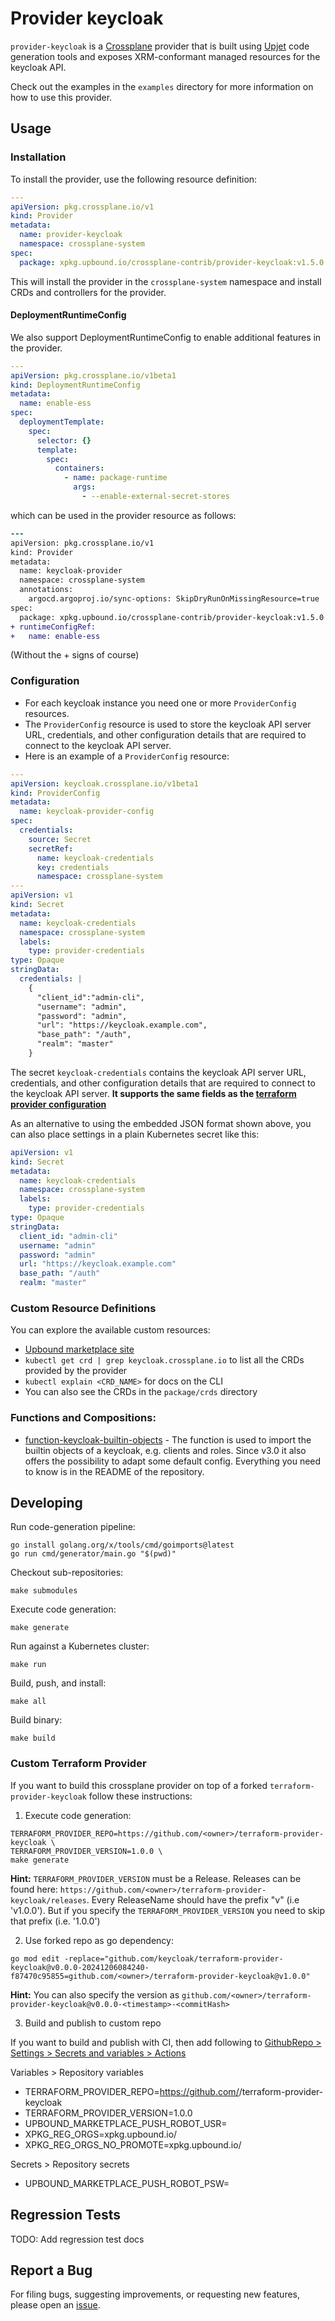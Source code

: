 # Provider keycloak

`provider-keycloak` is a [Crossplane](https://crossplane.io/) provider that
is built using [Upjet](https://github.com/crossplane/upjet) code
generation tools and exposes XRM-conformant managed resources for the
keycloak API.

Check out the examples in the `examples` directory for more information on how to use this provider.

## Usage 


### Installation

To install the provider, use the following resource definition:

```yaml
---
apiVersion: pkg.crossplane.io/v1
kind: Provider
metadata:
  name: provider-keycloak
  namespace: crossplane-system
spec:
  package: xpkg.upbound.io/crossplane-contrib/provider-keycloak:v1.5.0
``` 

This will install the provider in the `crossplane-system` namespace and install CRDs and controllers for the provider.

#### DeploymentRuntimeConfig

We also support DeploymentRuntimeConfig to enable additional features in the provider.

```yaml
--- 
apiVersion: pkg.crossplane.io/v1beta1
kind: DeploymentRuntimeConfig
metadata:
  name: enable-ess
spec:
  deploymentTemplate:
    spec:
      selector: {}
      template:
        spec:
          containers:
            - name: package-runtime
              args:
                - --enable-external-secret-stores
```

which can be used in the provider resource as follows:

```diff
---
apiVersion: pkg.crossplane.io/v1
kind: Provider
metadata:
  name: keycloak-provider
  namespace: crossplane-system
  annotations:
    argocd.argoproj.io/sync-options: SkipDryRunOnMissingResource=true
spec:
  package: xpkg.upbound.io/crossplane-contrib/provider-keycloak:v1.5.0
+ runtimeConfigRef:
+   name: enable-ess
```
(Without the + signs of course)



### Configuration 

- For each keycloak instance you need one or more `ProviderConfig` resources.
- The `ProviderConfig` resource is used to store the keycloak API server URL, credentials, and other configuration details that are required to connect to the keycloak API server.
- Here is an example of a `ProviderConfig` resource:

```yaml
---
apiVersion: keycloak.crossplane.io/v1beta1
kind: ProviderConfig
metadata:
  name: keycloak-provider-config
spec:
  credentials:
    source: Secret
    secretRef:
      name: keycloak-credentials
      key: credentials
      namespace: crossplane-system
---
apiVersion: v1
kind: Secret
metadata:
  name: keycloak-credentials
  namespace: crossplane-system
  labels: 
    type: provider-credentials
type: Opaque
stringData:
  credentials: |
    {
      "client_id":"admin-cli",
      "username": "admin",
      "password": "admin",
      "url": "https://keycloak.example.com",
      "base_path": "/auth",
      "realm": "master"
    }
```

The secret `keycloak-credentials` contains the keycloak API server URL, credentials, and other configuration details that are required to connect to the keycloak API server. **It supports the same fields as the [terraform provider configuration](https://registry.terraform.io/providers/mrparkers/keycloak/latest/docs#argument-reference)**

As an alternative to using the embedded JSON format shown above, you can also place settings in a plain Kubernetes secret like this:

```yaml
apiVersion: v1
kind: Secret
metadata:
  name: keycloak-credentials
  namespace: crossplane-system
  labels:
    type: provider-credentials
type: Opaque
stringData:
  client_id: "admin-cli"
  username: "admin"
  password: "admin"
  url: "https://keycloak.example.com"
  base_path: "/auth"
  realm: "master"
```


### Custom Resource Definitions

You can explore the available custom resources: 
- [Upbound marketplace site](https://marketplace.upbound.io/providers/crossplane-contrib/provider-keycloak/)
- `kubectl get crd | grep keycloak.crossplane.io` to list all the CRDs provided by the provider
- `kubectl explain <CRD_NAME>` for docs on the CLI
- You can also see the CRDs in the `package/crds` directory


### Functions and Compositions: 

- [function-keycloak-builtin-objects](https://gitlab.com/corewire/images/crossplane/function-keycloak-builtin-objects) - The function is used to import the builtin objects of a keycloak, e.g. clients and roles. Since v3.0 it also offers the possibility to adapt some default config. Everything you need to know is in the README of the repository.  



## Developing

Run code-generation pipeline:
```console
go install golang.org/x/tools/cmd/goimports@latest
go run cmd/generator/main.go "$(pwd)"
```

Checkout sub-repositories:

```console
make submodules
```

Execute code generation:

```console
make generate
```

Run against a Kubernetes cluster:

```console
make run
```

Build, push, and install:

```console
make all
```

Build binary:

```console
make build
```

### Custom Terraform Provider

If you want to build this crossplane provider on top of a forked `terraform-provider-keycloak` follow these instructions:

1. Execute code generation:
```
TERRAFORM_PROVIDER_REPO=https://github.com/<owner>/terraform-provider-keycloak \
TERRAFORM_PROVIDER_VERSION=1.0.0 \
make generate
```
**Hint:** `TERRAFORM_PROVIDER_VERSION` must be a Release. Releases can be found here: `https://github.com/<owner>/terraform-provider-keycloak/releases`. 
Every ReleaseName should have the prefix "v" (i.e 'v1.0.0'). But if you specify the `TERRAFORM_PROVIDER_VERSION` you need to 
skip that prefix (i.e. '1.0.0')

2. Use forked repo as go dependency:
```
go mod edit -replace="github.com/keycloak/terraform-provider-keycloak@v0.0.0-20241206084240-f87470c95855=github.com/<owner>/terraform-provider-keycloak@v1.0.0"
```
**Hint:** You can also specify the version as `github.com/<owner>/terraform-provider-keycloak@v0.0.0-<timestamp>-<commitHash>`

3. Build and publish to custom repo

If you want to build and publish with CI, then add following to [GithubRepo > Settings > Secrets and variables > Actions](https://github.com/denniskniep/provider-keycloak/settings/secrets/actions)

Variables > Repository variables
* TERRAFORM_PROVIDER_REPO=https://github.com/<owner>/terraform-provider-keycloak
* TERRAFORM_PROVIDER_VERSION=1.0.0
* UPBOUND_MARKETPLACE_PUSH_ROBOT_USR=<user>
* XPKG_REG_ORGS=xpkg.upbound.io/<repo>
* XPKG_REG_ORGS_NO_PROMOTE=xpkg.upbound.io/<repo>

Secrets > Repository secrets
* UPBOUND_MARKETPLACE_PUSH_ROBOT_PSW=<password>

## Regression Tests
TODO: Add regression test docs

## Report a Bug

For filing bugs, suggesting improvements, or requesting new features, please
open an [issue](https://github.com/crossplane-contrib/provider-keycloak/issues).


